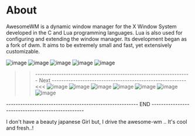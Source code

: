 # About

AwesomeWM is a dynamic window manager for the X Window System developed in the C and Lua programming languages. Lua is also used for configuring and extending the window manager. Its development began as a fork of dwm. It aims to be extremely small and fast, yet extensively customizable.

![image](https://user-images.githubusercontent.com/83835896/140631977-9cf4f761-f303-41f2-8e26-3d6c61c49e6e.png)
![image](https://user-images.githubusercontent.com/83835896/171799195-09d3d97f-4ed2-40bb-9482-2e263e3fb687.png)
![image](https://user-images.githubusercontent.com/83835896/140632006-fbaf76b2-16c2-4e50-9be6-2ef8ac1c20b7.png)
![image](https://user-images.githubusercontent.com/83835896/140634004-4cdf6c48-0eb4-4b5b-a7cb-545220fefbaf.png)
![image](https://user-images.githubusercontent.com/83835896/171798644-c0d5d331-a858-4381-a968-79ba365555b7.png)


>> ------------------------------------------------------------------ Next --------------------------------------------------------- <<<
![image](https://user-images.githubusercontent.com/83835896/140631406-c001cddc-009c-4e22-a51c-246403114f3e.png)
![image](https://user-images.githubusercontent.com/83835896/140631453-335767eb-f749-482d-a03e-25ab8af818d0.png)
![image](https://user-images.githubusercontent.com/83835896/140631535-21329833-5cc3-4025-be12-ab48cadcf5dc.png)
![image](https://user-images.githubusercontent.com/83835896/140631547-50d26a2c-6161-417d-9ed4-7f8107252961.png)
![image](https://user-images.githubusercontent.com/83835896/140631589-33ac05ea-b761-4c7e-b6f9-f820ac0ada66.png)
![image](https://user-images.githubusercontent.com/83835896/171798768-80aa6c3a-1005-41e8-92ba-13b13e859614.png)
![image](https://user-images.githubusercontent.com/83835896/171798887-744e2857-05be-47ac-8391-6f85ecf7ab95.png)


-------------------------------------------------------- END -------------------------------------------------

I don't have a beauty japanese Girl but, I drive the awesome-wm .. It's cool and fresh..!
